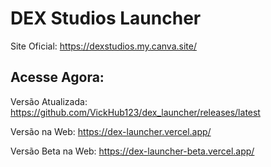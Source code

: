# DEX Studios Launcher

Site Oficial: https://dexstudios.my.canva.site/

## Acesse Agora:

Versão Atualizada: https://github.com/VickHub123/dex_launcher/releases/latest
  
Versão na Web: https://dex-launcher.vercel.app/
  
Versão Beta na Web: https://dex-launcher-beta.vercel.app/

